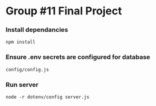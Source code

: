 # Group #11 Final Project

### Install dependancies
    npm install
    
### Ensure .env secrets are configured for database
    config/config.js

### Run server
    node -r dotenv/config server.js
